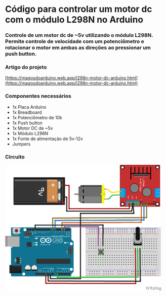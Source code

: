 # Código para controlar um motor dc com o módulo L298N no Arduino

###  Controle de um motor dc de ~5v utilizando o módulo L298N. Permite controle de velocidade com um potenciômetro e rotacionar o motor em ambas as direções ao pressionar um push button.

### Artigo do projeto
[https://magosdoarduino.web.app/l298n-motor-dc-arduino.html](https://magosdoarduino.web.app/l298n-motor-dc-arduino.html)

### Componentes necessários
* 1x Placa Arduino
* 1x Breadboard
* 1x Potenciômetro de 10k
* 1x Push button
* 1x Motor DC de ~5v
* 1x Módulo L298N
* 1x Fonte de alimentação de 5v-12v
* Jumpers

### Circuito
![circuito](imagens/l298n-motor-arduino-circuito.png)
